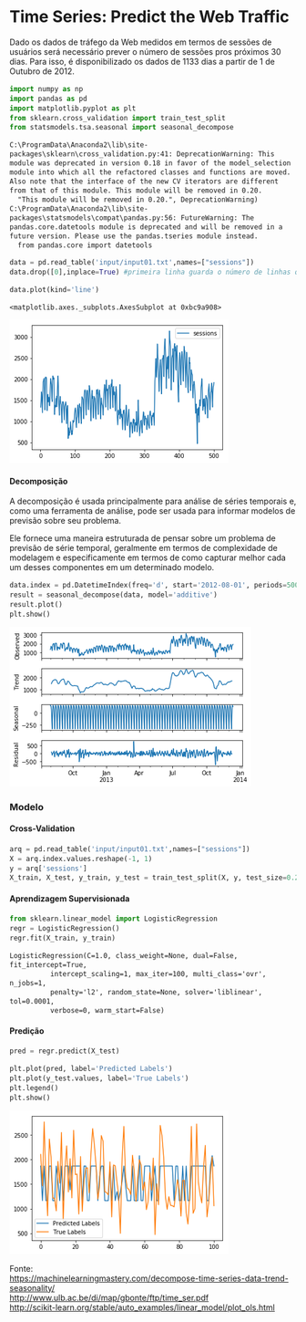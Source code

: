 
# Time Series: Predict the Web Traffic

Dado os dados de tráfego da Web medidos em termos de sessões de usuários será necessário prever o número de sessões pros próximos 30 dias. Para isso, é disponibilizado os dados de 1133 dias a partir de 1 de Outubro de 2012.


```python
import numpy as np
import pandas as pd
import matplotlib.pyplot as plt
from sklearn.cross_validation import train_test_split
from statsmodels.tsa.seasonal import seasonal_decompose
```

    C:\ProgramData\Anaconda2\lib\site-packages\sklearn\cross_validation.py:41: DeprecationWarning: This module was deprecated in version 0.18 in favor of the model_selection module into which all the refactored classes and functions are moved. Also note that the interface of the new CV iterators are different from that of this module. This module will be removed in 0.20.
      "This module will be removed in 0.20.", DeprecationWarning)
    C:\ProgramData\Anaconda2\lib\site-packages\statsmodels\compat\pandas.py:56: FutureWarning: The pandas.core.datetools module is deprecated and will be removed in a future version. Please use the pandas.tseries module instead.
      from pandas.core import datetools
    


```python
data = pd.read_table('input/input01.txt',names=["sessions"])
data.drop([0],inplace=True) #primeira linha guarda o número de linhas que o arquivo tem
```


```python
data.plot(kind='line')
```




    <matplotlib.axes._subplots.AxesSubplot at 0xbc9a908>




![png](output_4_1.png)


#### Decomposição

A decomposição é usada principalmente para análise de séries temporais e, como uma ferramenta de análise, pode ser usada para informar modelos de previsão sobre seu problema.

Ele fornece uma maneira estruturada de pensar sobre um problema de previsão de série temporal, geralmente em termos de complexidade de modelagem e especificamente em termos de como capturar melhor cada um desses componentes em um determinado modelo.


```python
data.index = pd.DatetimeIndex(freq='d', start='2012-08-01', periods=500)
result = seasonal_decompose(data, model='additive')
result.plot()
plt.show()
```


![png](output_7_0.png)


### Modelo

#### Cross-Validation


```python
arq = pd.read_table('input/input01.txt',names=["sessions"])
X = arq.index.values.reshape(-1, 1)
y = arq['sessions']
X_train, X_test, y_train, y_test = train_test_split(X, y, test_size=0.20, random_state=42)
```

#### Aprendizagem Supervisionada


```python
from sklearn.linear_model import LogisticRegression
regr = LogisticRegression()
regr.fit(X_train, y_train)
```




    LogisticRegression(C=1.0, class_weight=None, dual=False, fit_intercept=True,
              intercept_scaling=1, max_iter=100, multi_class='ovr', n_jobs=1,
              penalty='l2', random_state=None, solver='liblinear', tol=0.0001,
              verbose=0, warm_start=False)



#### Predição


```python
pred = regr.predict(X_test)
```


```python
plt.plot(pred, label='Predicted Labels')
plt.plot(y_test.values, label='True Labels')
plt.legend()
plt.show()
```


![png](output_15_0.png)


Fonte:  
https://machinelearningmastery.com/decompose-time-series-data-trend-seasonality/  
http://www.ulb.ac.be/di/map/gbonte/ftp/time_ser.pdf  
http://scikit-learn.org/stable/auto_examples/linear_model/plot_ols.html
